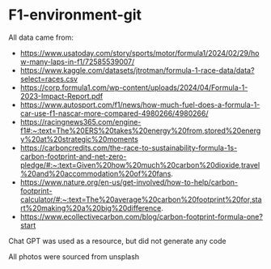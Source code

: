 # F1-environment-git
All data came from:
- https://www.usatoday.com/story/sports/motor/formula1/2024/02/29/how-many-laps-in-f1/72585539007/
- https://www.kaggle.com/datasets/jtrotman/formula-1-race-data/data?select=races.csv
- https://corp.formula1.com/wp-content/uploads/2024/04/Formula-1-2023-Impact-Report.pdf
- https://www.autosport.com/f1/news/how-much-fuel-does-a-formula-1-car-use-f1-nascar-more-compared-4980266/4980266/
- https://racingnews365.com/engine-f1#:~:text=The%20ERS%20takes%20energy%20from,stored%20energy%20at%20strategic%20moments
- https://carboncredits.com/the-race-to-sustainability-formula-1s-carbon-footprint-and-net-zero-pledge/#:~:text=Given%20how%20much%20carbon%20dioxide,travel%20and%20accommodation%20of%20fans.
- https://www.nature.org/en-us/get-involved/how-to-help/carbon-footprint-calculator/#:~:text=The%20average%20carbon%20footprint%20for,start%20making%20a%20big%20difference. 
- https://www.ecollectivecarbon.com/blog/carbon-footprint-formula-one?start 

Chat GPT was used as a resource, but did not generate any code

All photos were sourced from unsplash
